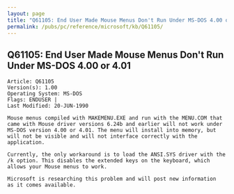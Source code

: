 ```yaml
---
layout: page
title: "Q61105: End User Made Mouse Menus Don't Run Under MS-DOS 4.00 or 4.01"
permalink: /pubs/pc/reference/microsoft/kb/Q61105/
---
```


## Q61105: End User Made Mouse Menus Don't Run Under MS-DOS 4.00 or 4.01

	Article: Q61105
	Version(s): 1.00
	Operating System: MS-DOS
	Flags: ENDUSER |
	Last Modified: 20-JUN-1990
	
	Mouse menus compiled with MAKEMENU.EXE and run with the MENU.COM that
	came with Mouse driver versions 6.24b and earlier will not work under
	MS-DOS version 4.00 or 4.01. The menu will install into memory, but
	will not be visible and will not interface correctly with the
	application.
	
	Currently, the only workaround is to load the ANSI.SYS driver with the
	/k option. This disables the extended keys on the keyboard, which
	allows your Mouse menus to work.
	
	Microsoft is researching this problem and will post new information
	as it comes available.
